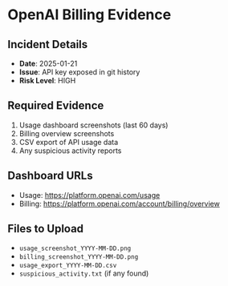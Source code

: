 # OpenAI Billing Evidence

## Incident Details
- **Date**: 2025-01-21
- **Issue**: API key exposed in git history
- **Risk Level**: HIGH

## Required Evidence
1. Usage dashboard screenshots (last 60 days)
2. Billing overview screenshots 
3. CSV export of API usage data
4. Any suspicious activity reports

## Dashboard URLs
- Usage: https://platform.openai.com/usage
- Billing: https://platform.openai.com/account/billing/overview

## Files to Upload
- `usage_screenshot_YYYY-MM-DD.png`
- `billing_screenshot_YYYY-MM-DD.png` 
- `usage_export_YYYY-MM-DD.csv`
- `suspicious_activity.txt` (if any found)
